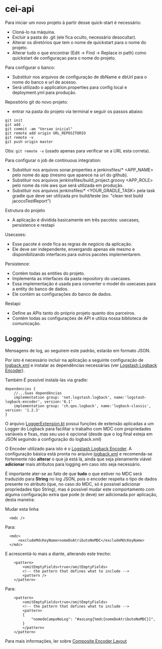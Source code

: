# cei-api

Para iniciar um novo projeto à partir desse quick-start é necessário:
- Cloná-lo na máquina.
- Excluir a pasta do .git (ele fica oculto, necessário desocultar).
- Alterar os diretórios que tem o nome de quickstart para o nome do projeto.
- Alterar tudo o que encontrar (Edit -> Find -> Replace in path) como quickstart de configuraçao para o nome do projeto.

Para configurar o banco:
- Substituir nos arquivos de configuração de dbName e dbUrl para o nome do banco e url de acesso.
- Será utilizado o application.properties para config local e deployment.yml para produção.

Repositório git do novo projeto:
- entrar na pasta do projeto via terminal e seguir os passos abaixo:
```
git init
git add .
git commit -am "Versao inicial"
git remote add origin URL_REPOSITORIO
git remote -v
git push origin master
```

Obs: `git remote -v` (usado apenas para verificar se a URL esta correta).

Para configurar o job de continuous integration:
- Substituir nos arquivos sonar.properties e jenkinsfiles/* <APP_NAME> pelo nome do app (mesmo que aparece na url do github).
- Substituir nos arquivos jenkinsfiles/build_project.groovy <APP_ROLE> pelo nome da role aws que será utilizada em produção.
- Substituir nos arquivos jenkinsfiles/* <YOUR_GRADLE_TASK> pela task gradle que deve ser utilizada pro build/teste (ex: "clean test build jacocoTestReport")

Estrutura do projeto
- A aplicação é dividida basicamente em três pacotes: usecases, persistence e restapi

Usecases:
- Esse pacote é onde fica as regras de negócio da aplicação.
- Ele deve ser independente, enxergando apenas ele mesmo e disponibilizando interfaces para outros pacotes implementarem.

Persistence:
- Contém todas as entities do projeto.
- Implementa as interfaces da pasta repository do usecases.
- Essa implementação é usada para converter o model do usecases para a entity do banco de dados.
- Ele contém as configurações do banco de dados.

Restapi:
- Define as APIs tanto do próprio projeto quanto dos parceiros.
- Contém todas as configurações de API e utiliza nossa biblioteca de comunicação.

## Logging:
Mensagens de log, ao seguirem este padrão, estarão em formato JSON.  

Por isto é necessário incluir na aplicação a seguinte configuração de [logback.xml](usecases/src/main/resources/logback.xml) e instalar as dependências necessárias (ver [Logstash Logback Encoder](https://github.com/logstash/logstash-logback-encoder)).

Também É possível instalá-las via gradle:
```
dependencies {
    //...Suas dependências
    implementation group: 'net.logstash.logback', name:'logstash-logback-encoder', version:'6.1'
    implementation group: 'ch.qos.logback', name:'logback-classic', version: '1.2.3'
}
```

O arquivo [LoggerExtension.kt](usecases/src/main/kotlin/br/com/guiabolso/quickstart/misc/logging/LoggerExtension.kt) possui funções de extensão aplicadas a um Logger do Logback para facilitar o trabalho com MDC com propriedades variáveis e fixas, mas seu uso é opcional (desde que o log final esteja em JSON seguindo a configuração do logback.xml)

O Encoder utilizado para isto é o [Logstash Logback Encoder](https://github.com/logstash/logstash-logback-encoder).
A configuração básica está pronta no arquivo [logback.xml](usecases/src/main/resources/logback.xml) e recomenda-se fortemente não **alterar** o que já está lá, ainda que seja plenamente viável **adicionar** mais atributos para logging em caso isto seja necessário.

É importante ater-se ao fato de que **tudo** o que estiver no MDC será traduzido para **String** no log JSON, pois o encoder respeita o tipo de dados presente no atributo (que, no caso do MDC, só é possível adicionar propriedades tipo String), mas é possível mudar este comportamento com alguma configuração extra que pode (e deve) ser adicionada por aplicação, desta maneira:

Mudar esta linha
```
  <mdc />
```

Para:
```
  <mdc>
      <excludeMdcKeyName>nomeDoAtributoNoMDC</excludeMdcKeyName>
  </mdc>
```

E acrescentá-lo mais a diante, alterando este trecho:
```
    <pattern>
        <omitEmptyFields>true</omitEmptyFields>
        <!-- the pattern that defines what to include -->
        <pattern />
    </pattern>
```

Para:
```
    <pattern>
        <omitEmptyFields>true</omitEmptyFields>
        <!-- the pattern that defines what to include -->
        <pattern>
        {
            "nomedoCampoNoLog": "#asLong{%mdc{nomeDoAtributoNoMDC}}",
        }
        </pattern>
    </pattern>
```
Para mais informações, ler sobre [Composite Encoder Layout](https://github.com/logstash/logstash-logback-encoder#composite-encoderlayout)                
